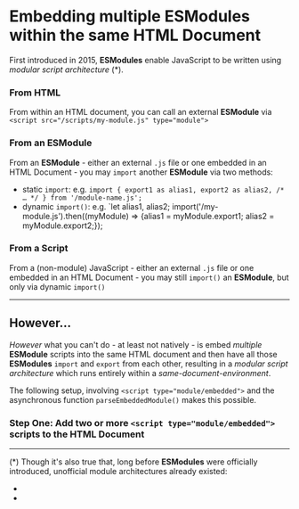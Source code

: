 # Embedding multiple ESModules within the same HTML Document

First introduced in 2015, **ESModules** enable JavaScript to be written using _modular script architecture_ (*).

### From HTML
From within an HTML document, you can call an external **ESModule** via `<script src="/scripts/my-module.js" type="module">`

### From an ESModule
From an **ESModule** - either an external `.js` file or one embedded in an HTML Document - you may `import` another **ESModule** via two methods:

 - static `import`: e.g. `import { export1 as alias1, export2 as alias2, /* … */ } from '/module-name.js';`
 - dynamic `import()`: e.g. `let alias1, alias2; import('/my-module.js').then((myModule) => {alias1 = myModule.export1; alias2 = myModule.export2;});

### From a Script
From a (non-module) JavaScript - either an external `.js` file or one embedded in an HTML Document - you may still `import()` an **ESModule**, but only via dynamic `import()`

______

## However...

_However_ what you can't do - at least not natively - is embed _multiple_ **ESModule** scripts into the same HTML document and then have all those **ESModules** `import` and `export` from each other, resulting in a _modular script architecture_ which runs entirely within a _same-document-environment_.

The following setup, involving `<script type="module/embedded">` and the asynchronous function `parseEmbeddedModule()` makes this possible.

### Step One: Add two or more `<script type="module/embedded">` scripts to the HTML Document


__________

(*) Though it's also true that, long before **ESModules** were officially introduced, unofficial module architectures already existed:

 -
 -
